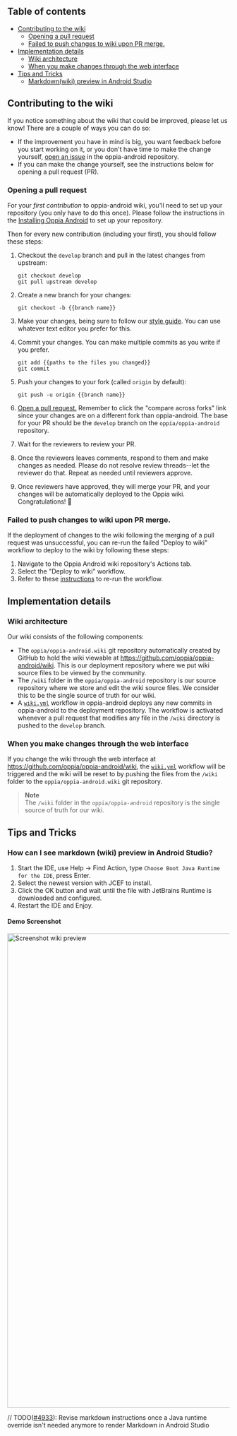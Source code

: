 ## Table of contents

* [Contributing to the wiki](#contributing-to-the-wiki)
   * [Opening a pull request](#opening-a-pull-request)
   * [Failed to push changes to wiki upon PR merge.](#failed-to-push-changes-to-wiki-upon-pr-merge)
* [Implementation details](#implementation-details)
   * [Wiki architecture](#wiki-architecture)
   * [When you make changes through the web interface](#when-you-make-changes-through-the-web-interface)
* [Tips and Tricks](#tips-and-tricks)
   * [Markdown(wiki) preview in Android Studio](#how-can-i-see-markdown-wiki-preview-in-android-studio) 

## Contributing to the wiki

If you notice something about the wiki that could be improved, please let us know! There are a couple of ways you can do so:

* If the improvement you have in mind is big, you want feedback before you start working on it, or you don't have time to make the change yourself, [open an issue](https://github.com/oppia/oppia-android/issues/new) in the oppia-android repository.
* If you can make the change yourself, see the instructions below for opening a pull request (PR).

### Opening a pull request

For your *first contribution* to oppia-android wiki, you'll need to set up your repository (you only have to do this once). Please follow the instructions in the [Installing Oppia Android](https://github.com/oppia/oppia-android/wiki/Installing-Oppia-Android) to set up your repository.

Then for every new contribution (including your first), you should follow these steps:

1. Checkout the `develop` branch and pull in the latest changes from upstream:

   ```console
   git checkout develop
   git pull upstream develop
   ```

2. Create a new branch for your changes:

   ```console
   git checkout -b {{branch name}}
   ```

3. Make your changes, being sure to follow our [style guide](https://github.com/oppia/oppia/wiki/Wiki-style-guide). You can use whatever text editor you prefer for this.

4. Commit your changes. You can make multiple commits as you write if you prefer.

   ```console
   git add {{paths to the files you changed}}
   git commit
   ```

5. Push your changes to your fork (called `origin` by default):

   ```console
   git push -u origin {{branch name}}
   ```

6. [Open a pull request.](https://github.com/oppia/oppia-android/compare) Remember to click the "compare across forks" link since your changes are on a different fork than oppia-android. The base for your PR should be the `develop` branch on the `oppia/oppia-android` repository.

7. Wait for the reviewers to review your PR.

8. Once the reviewers leaves comments, respond to them and make changes as needed. Please do not resolve review threads--let the reviewer do that. Repeat as needed until reviewers approve.

9. Once reviewers have approved, they will merge your PR, and your changes will be automatically deployed to the Oppia wiki. Congratulations! :tada:

### Failed to push changes to wiki upon PR merge.

If the deployment of changes to the wiki following the merging of a pull request was unsuccessful, you can re-run the failed "Deploy to wiki" workflow to deploy to the wiki by following these steps:

1. Navigate to the Oppia Android wiki repository's Actions tab.
2. Select the "Deploy to wiki" workflow.
3. Refer to these [instructions](https://docs.github.com/en/actions/managing-workflow-runs/re-running-workflows-and-jobs#re-running-all-the-jobs-in-a-workflow) to re-run the workflow.

## Implementation details

### Wiki architecture

Our wiki consists of the following components:

* The `oppia/oppia-android.wiki` git repository automatically created by GitHub to hold the wiki viewable at https://github.com/oppia/oppia-android/wiki. This is our deployment repository where we put wiki source files to be viewed by the community.
* The `/wiki` folder in the `oppia/oppia-android` repository is our source repository where we store and edit the wiki source files. We consider this to be the single source of truth for our wiki.
* A [`wiki.yml`](https://github.com/oppia/oppia-android/blob/develop/.github/workflows/wiki.yml) workflow in oppia-android deploys any new commits in oppia-android to the deployment repository. The workflow is activated whenever a pull request that modifies any file in the `/wiki` directory is pushed to the `develop` branch.

### When you make changes through the web interface

If you change the wiki through the web interface at https://github.com/oppia/oppia-android/wiki, the [`wiki.yml`](https://github.com/oppia/oppia-android/blob/develop/.github/workflows/wiki.yml) workflow will be triggered and the wiki will be reset to by pushing the files from the `/wiki` folder to the `oppia/oppia-android.wiki` git repository.
> **Note**  
> The `/wiki` folder in the `oppia/oppia-android` repository is the single source of truth for our wiki.

## Tips and Tricks

### How can I see markdown (wiki) preview in Android Studio?

1. Start the IDE, use Help -> Find Action, type `Choose Boot Java Runtime for the IDE`, press Enter.
2. Select the newest version with JCEF to install.
3. Click the OK button and wait until the file with JetBrains Runtime is downloaded and configured.
4. Restart the IDE and Enjoy.

#### Demo Screenshot
<img width="1074" alt="Screenshot wiki preview" src="https://user-images.githubusercontent.com/76530270/227737306-0bf3d5ef-ddcb-4886-b65b-a9c1ce1b4069.gif">

// TODO([#4933](https://github.com/oppia/oppia-android/issues/4933)): Revise markdown instructions once a Java runtime override isn't needed anymore to render Markdown in Android Studio
